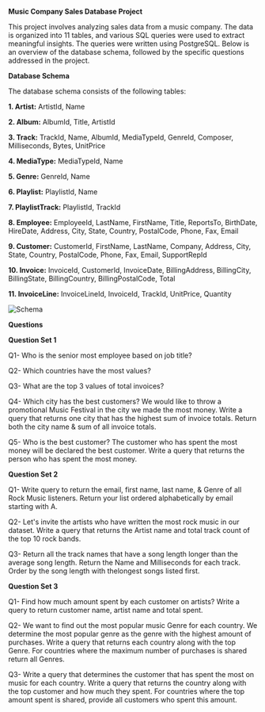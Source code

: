 **Music Company Sales Database Project**

This project involves analyzing sales data from a music company. The data is organized into 11 tables, and various SQL queries were used to extract meaningful insights. The queries were written using PostgreSQL. Below is an overview of the database schema, followed by the specific questions addressed in the project.

**Database Schema**

The database schema consists of the following tables:

**1. Artist:** ArtistId, Name

**2. Album:** AlbumId, Title, ArtistId

**3. Track:** TrackId, Name, AlbumId, MediaTypeId, GenreId, Composer, Milliseconds, Bytes, UnitPrice

**4. MediaType:** MediaTypeId, Name

**5. Genre:** GenreId, Name

**6. Playlist:** PlaylistId, Name

**7. PlaylistTrack:** PlaylistId, TrackId

**8. Employee:** EmployeeId, LastName, FirstName, Title, ReportsTo, BirthDate, HireDate, Address, City, State, Country, PostalCode, Phone, Fax, Email

**9. Customer:** CustomerId, FirstName, LastName, Company, Address, City, State, Country, PostalCode, Phone, Fax, Email, SupportRepId

**10. Invoice:** InvoiceId, CustomerId, InvoiceDate, BillingAddress, BillingCity, BillingState, BillingCountry, BillingPostalCode, Total

**11. InvoiceLine:** InvoiceLineId, InvoiceId, TrackId, UnitPrice, Quantity

![Schema](https://github.com/gagansaleria/SQL_Music_Database/assets/150334606/6090f110-620e-45c5-bc7b-90c60dd58c27)

**Questions**

**Question Set 1**

Q1- Who is the senior most employee based on job title?

Q2- Which countries have the most values?

Q3- What are the top 3 values of total invoices?

Q4- Which city has the best customers? We would like to throw a promotional Music Festival in the city we made the most money. Write a query that returns one city that has the highest sum of invoice totals. Return both the city name & sum of all invoice totals.

Q5- Who is the best customer? The customer who has spent the most money will be declared the best customer. Write a query that returns the person who has spent the most money.

**Question Set 2**

Q1- Write query to return the email, first name, last name, & Genre of all Rock Music listeners. Return your list ordered alphabetically by email starting with A.

Q2- Let's invite the artists who have written the most rock music in our dataset. Write a query that returns the Artist name and total track count of the top 10 rock bands.

Q3- Return all the track names that have a song length longer than the average song length. Return the Name and Milliseconds for each track. Order by the song length with thelongest songs listed first.

**Question Set 3**

Q1- Find how much amount spent by each customer on artists? Write a query to return customer name, artist name and total spent.

Q2- We want to find out the most popular music Genre for each country. We determine the most popular genre as the genre with the highest amount of purchases. Write a query that returns each country along with the top Genre. For countries where the maximum number of purchases is shared return all Genres.

Q3- Write a query that determines the customer that has spent the most on music for each country. Write a query that returns the country along with the top customer and how much they spent. For countries where the top amount spent is shared, provide all customers who spent this amount.
